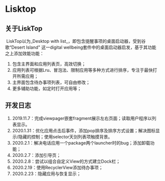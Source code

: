 # Lisktop
## 关于LiskTop

​	LiskTop以为_Desktop with list_，即包含提醒事项的桌面启动器，受到谷歌“Desert Island" 这一digital wellbeing套件中的桌面启动器启发，基于其功能之上添加效能功能：

1. 包含主界面和应用列表页，高效切换；
2. 应用列表可根据Lru、冒泡法、限制应用等多种方式进行排序，专注于最快打开所需应用；
3. 主界面包含待办事项列表，可自由修改；
4. 更多辅助功能，如定时打开应用等；

## 开发日志

1. 2019.11.7：完成viewpager嵌套fragment展示左右页面；读取用户程序以列表显示。
2. 2020.1.31：优化应用点击后事件，添加pop排序及排序方式设置；解决图标显示/隐藏的控制；使用selector天剑列表项触摸背景。
3. 2020.2.1：解决电话应用一个package两个launcher时的bug；添加卸载功能；
4. 2020.2.7：添加引导页；
5. 2020.2.8：尝试以组合自定义View的方式建立Dock栏；
6. 2020.2.19：使用RecyclerView添加待办事项；
7. 2020.2.23：隐藏应用与恢复显示；